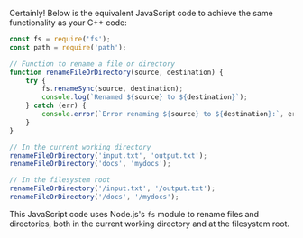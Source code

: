  Certainly! Below is the equivalent JavaScript code to achieve the same functionality as your C++ code:

```javascript
const fs = require('fs');
const path = require('path');

// Function to rename a file or directory
function renameFileOrDirectory(source, destination) {
    try {
        fs.renameSync(source, destination);
        console.log(`Renamed ${source} to ${destination}`);
    } catch (err) {
        console.error(`Error renaming ${source} to ${destination}:`, err);
    }
}

// In the current working directory
renameFileOrDirectory('input.txt', 'output.txt');
renameFileOrDirectory('docs', 'mydocs');

// In the filesystem root
renameFileOrDirectory('/input.txt', '/output.txt');
renameFileOrDirectory('/docs', '/mydocs');
```

This JavaScript code uses Node.js's `fs` module to rename files and directories, both in the current working directory and at the filesystem root.

